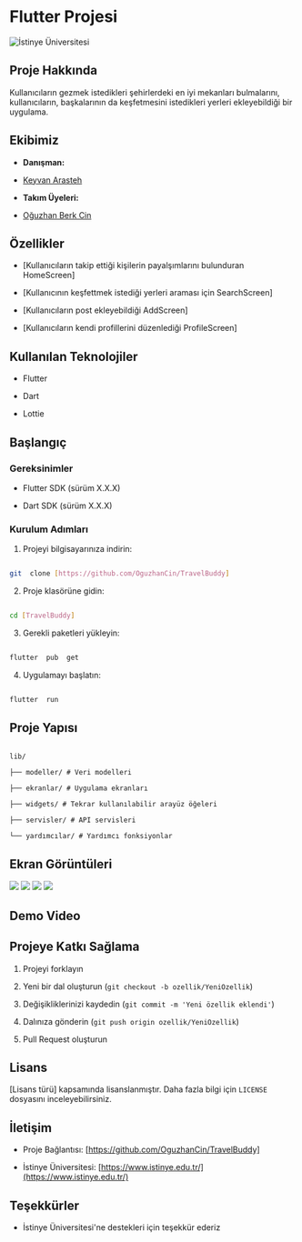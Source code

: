 
# Flutter Projesi


![İstinye Üniversitesi](https://www.unitededucation.com/linklogoch/istinye-university-logo.png)


## Proje Hakkında

Kullanıcıların gezmek istedikleri şehirlerdeki en iyi mekanları bulmalarını, kullanıcıların, başkalarının da keşfetmesini istedikleri yerleri ekleyebildiği bir uygulama.



  

## Ekibimiz

-  **Danışman:**  
- [Keyvan Arasteh](https://github.com/keyvanarasteh)


-  **Takım Üyeleri:**

- [Oğuzhan Berk Cin](https://github.com/OguzhanCin)

  

## Özellikler

- [Kullanıcıların takip ettiği kişilerin payalşımlarını bulunduran HomeScreen]

- [Kullanıcının keşfettmek istediği yerleri araması için SearchScreen]

- [Kullanıcıların post ekleyebildiği AddScreen]

- [Kullanıcıların kendi profillerini düzenlediği ProfileScreen]
  

## Kullanılan Teknolojiler

- Flutter

- Dart

- Lottie


## Başlangıç

  

### Gereksinimler

- Flutter SDK (sürüm X.X.X)

- Dart SDK (sürüm X.X.X)

  
### Kurulum Adımları

1. Projeyi bilgisayarınıza indirin:

```bash

git  clone [https://github.com/OguzhanCin/TravelBuddy]

```

  

2. Proje klasörüne gidin:

```bash

cd [TravelBuddy]

```

  

3. Gerekli paketleri yükleyin:

```bash

flutter  pub  get

```

  

4. Uygulamayı başlatın:

```bash

flutter  run

```

  

## Proje Yapısı

```

lib/

├── modeller/ # Veri modelleri

├── ekranlar/ # Uygulama ekranları

├── widgets/ # Tekrar kullanılabilir arayüz öğeleri

├── servisler/ # API servisleri

└── yardımcılar/ # Yardımcı fonksiyonlar

```

  

## Ekran Görüntüleri

![](assets/images/UygulamaEkranları/HomeScreen.png)
![](assets/images/UygulamaEkranları/SearchScreen.png)
![](assets/images/UygulamaEkranları/AddScreen.png)
![](assets/images/UygulamaEkranları/ProfileScreen.png)

## Demo Video

  

## Projeye Katkı Sağlama

1. Projeyi forklayın

2. Yeni bir dal oluşturun (`git checkout -b ozellik/YeniOzellik`)

3. Değişikliklerinizi kaydedin (`git commit -m 'Yeni özellik eklendi'`)

4. Dalınıza gönderin (`git push origin ozellik/YeniOzellik`)

5. Pull Request oluşturun

  

## Lisans

[Lisans türü] kapsamında lisanslanmıştır. Daha fazla bilgi için `LICENSE` dosyasını inceleyebilirsiniz.

  

## İletişim

- Proje Bağlantısı: [https://github.com/OguzhanCin/TravelBuddy]

- İstinye Üniversitesi: [https://www.istinye.edu.tr/](https://www.istinye.edu.tr/)

  

## Teşekkürler

- İstinye Üniversitesi'ne destekleri için teşekkür ederiz


  
  